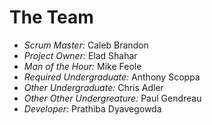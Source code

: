 The Team
========
* *Scrum Master:* Caleb Brandon
* *Project Owner:* Elad Shahar
* *Man of the Hour:* Mike Feole
* *Required Undergraduate:* Anthony Scoppa
* *Other Undergraduate:* Chris Adler
* *Other Other Undergreature:* Paul Gendreau
* *Developer:* Prathiba Dyavegowda
